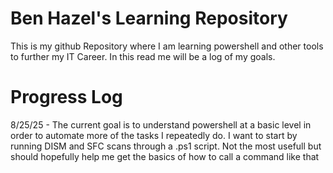 # Ben Hazel's Learning Repository

This is my github Repository where I am learning powershell and other tools to further my IT Career. In this read me will be a log of my goals.

# Progress Log

8/25/25 - The current goal is to understand powershell at a basic level in order to automate more of the tasks I repeatedly do. I want to start by running DISM and SFC scans through a .ps1 script. Not the most usefull but should hopefully help me get the basics of how to call a command like that
